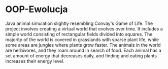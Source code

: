# OOP-Ewolucja
Java animal simulation slightly resembling Convay's Game of Life.
The project involves creating a virtual world that evolves over time. It includes a simple world consisting of rectangular fields divided into squares. The majority of the world is covered in grasslands with sparse plant life, while some areas are jungles where plants grow faster. The animals in the world are herbivores, and they roam around in search of food. Each animal has a set amount of energy that decreases daily, and finding and eating plants increases their energy level.
